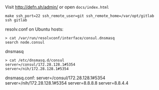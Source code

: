 Visit http://defn.sh/admin/ or open `docs/index.html`

    make ssh_port=22 ssh_remote_user=git ssh_remote_home=/var/opt/gitlab ssh gitlab

resolv.conf on Ubuntu hosts:

    > cat /var/run/resolvconf/interface/consul.dnsmasq
    search node.consul

dnsmasq

    > cat /etc/dnsmasq.d/consul
    server=/consul/172.28.128.1#5354
    server=/nih/172.28.128.1#5354

dnsmasq.conf:
    server=/consul/172.28.128.1#5354
    server=/nih/172.28.128.1#5354
    server=8.8.8.8
    server=8.8.4.4
